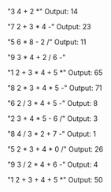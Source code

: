 "3 4 + 2 *"
Output: 14

"7 2 + 3 * 4 -"
Output: 23

"5 6 * 8 - 2 /"
Output: 11

"9 3 * 4 + 2 / 6 -"

"1 2 + 3 * 4 + 5 *"
Output: 65

"8 2 * 3 + 4 * 5 -"
Output: 71

"6 2 / 3 * 4 + 5 -"
Output: 8

"2 3 + 4 * 5 - 6 /"
Output: 3

"8 4 / 3 * 2 + 7 -"
Output: 1

"5 2 * 3 + 4 * 0 /"
Output: 26

"9 3 / 2 * 4 + 6 -"
Output: 4

"1 2 + 3 + 4 + 5 *"
Output: 50